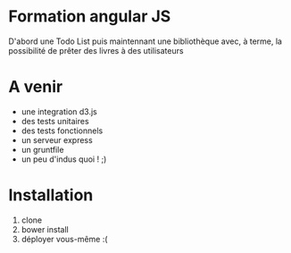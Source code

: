 # Formation angular JS
D'abord une Todo List puis maintennant une bibliothèque avec, à terme, la possibilité de prêter des livres à des utilisateurs

# A venir 
* une integration d3.js
* des tests unitaires
* des tests fonctionnels
* un serveur express
* un gruntfile
* un peu d'indus quoi ! ;)
# Installation
1. clone
2. bower install
3. déployer vous-même :(